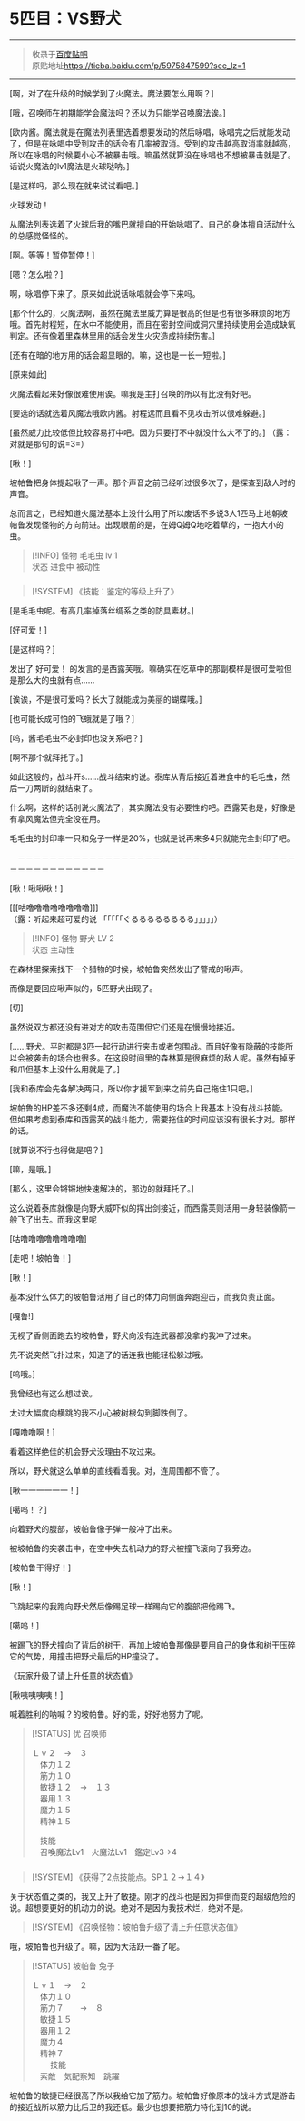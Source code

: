 # 5匹目：VS野犬

---

> 收录于[百度贴吧](https://tieba.baidu.com/f?kw=在vrmmo中当起了召唤士)    
> 原贴地址<https://tieba.baidu.com/p/5975847599?see_lz=1>

---

[啊，对了在升级的时候学到了火魔法。魔法要怎么用啊？]

[哦，召唤师在初期能学会魔法吗？还以为只能学召唤魔法诶。]

[欧内酱。魔法就是在魔法列表里选着想要发动的然后咏唱，咏唱完之后就能发动了，但是在咏唱中受到攻击的话会有几率被取消。受到的攻击越高取消率就越高，所以在咏唱的时候要小心不被暴击哦。嘛虽然就算没在咏唱也不想被暴击就是了。话说火魔法的lv1魔法是火球哒呐。]

[是这样吗，那么现在就来试试看吧。]

火球发动！

从魔法列表选着了火球后我的嘴巴就擅自的开始咏唱了。自己的身体擅自活动什么的总感觉怪怪的。

[啊。等等！暂停暂停！]

[嗯？怎么啦？]

啊，咏唱停下来了。原来如此说话咏唱就会停下来吗。

[那个什么的，火魔法啊，虽然在魔法里威力算是很高的但是也有很多麻烦的地方哦。首先射程短，在水中不能使用，而且在密封空间或洞穴里持续使用会造成缺氧判定。还有像着里森林里用的话会发生火灾造成持续伤害。]

[还有在暗的地方用的话会超显眼的。嘛，这也是一长一短啦。]

[原来如此]

火魔法看起来好像很难使用诶。嘛我是主打召唤的所以有比没有好吧。

[要选的话就选着风魔法哦欧内酱。射程远而且看不见攻击所以很难躲避。]

[虽然威力比较低但比较容易打中吧。因为只要打不中就没什么大不了的。]
（露：对就是那句的说=3=）

[啾！]

坡帕鲁把身体提起啾了一声。那个声音之前已经听过很多次了，是探查到敌人时的声音。

总而言之，已经知道火魔法基本上没什么用了所以废话不多说3人1匹马上地朝坡帕鲁发现怪物的方向前进。出现眼前的是，在姆Q姆Q地吃着草的，一抱大小的虫。

> [!INFO]
> 怪物 毛毛虫 lv 1  
> 状态 进食中 被动性

##### 

> [!SYSTEM]
> 《技能：鉴定的等级上升了》

[是毛毛虫呢。有高几率掉落丝绸系之类的防具素材。]

[好可爱！]

[是这样吗？]

发出了 好可爱！ 的发言的是西露芙哦。嘛确实在吃草中的那副模样是很可爱啦但是那么大的虫就有点……

[诶诶，不是很可爱吗？长大了就能成为美丽的蝴蝶哦。]

[也可能长成可怕的飞蛾就是了哦？]

[呜，酱毛毛虫不必封印也没关系吧？]

[啊不那个就拜托了。]

如此这般的，战斗开s……战斗结束的说。泰库从背后接近着进食中的毛毛虫，然后一刀两断的就结束了。

什么啊，这样的话别说火魔法了，其实魔法没有必要性的吧。西露芙也是，好像是有拿风魔法但完全没在用。

毛毛虫的封印率一只和兔子一样是20%，也就是说再来多4只就能完全封印了吧。

　－－－－－－－－－－－－－－－－－－－－－－－－－－－－－－－－－－－－－－－－－－－－－－－

[啾！啾啾啾！]

[[[咕噜噜噜噜噜噜噜噜]]]  
（露：听起来超可爱的说 「「「「「ぐるるるるるるるる」」」」」）

> [!INFO]
> 怪物 野犬 LV 2  
> 状态 主动性

在森林里探索找下一个猎物的时候，坡帕鲁突然发出了警戒的啾声。

而像是要回应啾声似的，5匹野犬出现了。

[切]

虽然说双方都还没有进对方的攻击范围但它们还是在慢慢地接近。

[……野犬。平时都是3匹一起行动进行夹击或者包围战。而且好像有隐蔽的技能所以会被袭击的场合也很多。在这段时间里的森林算是很麻烦的敌人呢。虽然有掉牙和爪但基本上没什么用就是了。]

[我和泰库会先各解决两只，所以你才援军到来之前先自己拖住1只吧。]

坡帕鲁的HP差不多还剩4成，而魔法不能使用的场合上我基本上没有战斗技能。但如果考虑到泰库和西露芙的战斗能力，需要拖住的时间应该没有很长才对。那样的话。

[就算说不行也得做是吧？]

[嘛，是哦。]

[那么，这里会锵锵地快速解决的，那边的就拜托了。]


这么说着泰库就像是向野犬威吓似的挥出剑接近，而西露芙则活用一身轻装像箭一般飞了出去。而我这里呢

[咕噜噜噜噜噜噜噜噜]

[走吧！坡帕鲁！]

[啾！]

基本没什么体力的坡帕鲁活用了自己的体力向侧面奔跑迎击，而我负责正面。

[嘎鲁!]

无视了香侧面跑去的坡帕鲁，野犬向没有连武器都没拿的我冲了过来。

先不说突然飞扑过来，知道了的话连我也能轻松躲过哦。

[呜哦。]

我曾经也有这么想过诶。

太过大幅度向横跳的我不小心被树根勾到脚跌倒了。

[嘎噜噜啊！]

看着这样绝佳的机会野犬没理由不攻过来。

所以，野犬就这么单单的直线看着我。对，连周围都不管了。

[啾一一一一一一！]

[噶呜！？]

向着野犬的腹部，坡帕鲁像子弹一般冲了出来。

被坡帕鲁的突袭击中，在空中失去机动力的野犬被撞飞滚向了我旁边。

[坡帕鲁干得好！]

[啾！]

飞跳起来的我跑向野犬然后像踢足球一样踢向它的腹部把他踢飞。

[噶呜！]

被踢飞的野犬撞向了背后的树干，再加上坡帕鲁那像是要用自己的身体和树干压碎它的气势，用撞击把野犬最后的HP撞没了。

《玩家升级了请上升任意的状态值》

[啾咦咦咦咦！]

喊着胜利的呐喊？的坡帕鲁。好的乖，好好地努力了呢。

> [!STATUS]
> 优 召唤师
>
> Ｌｖ２　→　３  
> 　体力１２  
> 　筋力１０  
> 　敏捷１２　→　１３  
> 　器用１３  
> 　魔力１５  
> 　精神１５  
>
> 　技能  
> 　召喚魔法Lv1　火魔法Lv1　鑑定Lv3→4  

##### 

> [!SYSTEM]
> 《获得了2点技能点。SP１２→１４》

关于状态值之类的，我又上升了敏捷。刚才的战斗也是因为摔倒而变的超级危险的说。超想要更好的机动力的说。绝对不是因为我技术烂，绝对不是。

> [!SYSTEM]
> 《召唤怪物：坡帕鲁升级了请上升任意状态值》

哦，坡帕鲁也升级了。嘛，因为大活跃一番了呢。

> [!STATUS]
> 坡帕鲁 兔子
>
> Ｌｖ１　→　２  
> 　体力１０  
> 　筋力７　　→　８  
> 　敏捷１５  
> 　器用１２  
> 　魔力４  
> 　精神７  
> 　
> 　技能  
> 　索敵　気配察知　跳躍  

坡帕鲁的敏捷已经很高了所以我给它加了筋力。坡帕鲁好像原本的战斗方式是游击的接近战所以筋力比后卫的我还低。最少也想要把筋力特化到10的说。